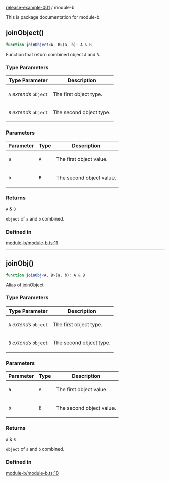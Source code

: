 [release-example-001](https://github.com/itsmeid/release-example-001/tree/main/docs/README.md) / module-b

This is package documentation for module-b.

## joinObject()

```ts
function joinObject<A, B>(a, b): A & B
```

Function that return combined object `A` and `B`.

### Type Parameters

<table>
<thead>
<tr>
<th>Type Parameter</th>
<th>Description</th>
</tr>
</thead>
<tbody>
<tr>
<td>

`A` *extends* `object`

</td>
<td>

The first object type.

</td>
</tr>
<tr>
<td>

`B` *extends* `object`

</td>
<td>

The second object type.

</td>
</tr>
</tbody>
</table>

### Parameters

<table>
<thead>
<tr>
<th>Parameter</th>
<th>Type</th>
<th>Description</th>
</tr>
</thead>
<tbody>
<tr>
<td>

`a`

</td>
<td>

`A`

</td>
<td>

The first object value.

</td>
</tr>
<tr>
<td>

`b`

</td>
<td>

`B`

</td>
<td>

The second object value.

</td>
</tr>
</tbody>
</table>

### Returns

`A` & `B`

`object` of `a` and `b` combined.

### Defined in

[module-b/module-b.ts:11](https://github.com/itsmeid/release-example-001/blob/23cfbb92d8a9bdb8b20a3748405181982286f985/src/module-b/module-b.ts#L11)

***

## joinObj()

```ts
function joinObj<A, B>(a, b): A & B
```

Alias of [joinObject](https://github.com/itsmeid/release-example-001/tree/main/docs/module-b.md#joinObject)

### Type Parameters

<table>
<thead>
<tr>
<th>Type Parameter</th>
<th>Description</th>
</tr>
</thead>
<tbody>
<tr>
<td>

`A` *extends* `object`

</td>
<td>

The first object type.

</td>
</tr>
<tr>
<td>

`B` *extends* `object`

</td>
<td>

The second object type.

</td>
</tr>
</tbody>
</table>

### Parameters

<table>
<thead>
<tr>
<th>Parameter</th>
<th>Type</th>
<th>Description</th>
</tr>
</thead>
<tbody>
<tr>
<td>

`a`

</td>
<td>

`A`

</td>
<td>

The first object value.

</td>
</tr>
<tr>
<td>

`b`

</td>
<td>

`B`

</td>
<td>

The second object value.

</td>
</tr>
</tbody>
</table>

### Returns

`A` & `B`

`object` of `a` and `b` combined.

### Defined in

[module-b/module-b.ts:18](https://github.com/itsmeid/release-example-001/blob/23cfbb92d8a9bdb8b20a3748405181982286f985/src/module-b/module-b.ts#L18)
